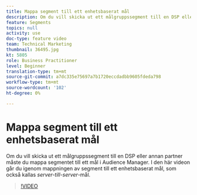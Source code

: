```yaml
---
title: Mappa segment till ett enhetsbaserat mål
description: Om du vill skicka ut ett målgruppssegment till en DSP eller annan partner måste du mappa segmentet till ett mål i Audience Manager. I den här videon går du igenom mappningen av segment till ett enhetsbaserat mål, även kallat "server till server"-mål.
feature: Segments
topics: null
activity: use
doc-type: feature video
team: Technical Marketing
thumbnail: 36495.jpg
kt: 5805
role: Business Practitioner
level: Beginner
translation-type: tm+mt
source-git-commit: a7dc335e75697a7b1720eccdadbb9605fdeda798
workflow-type: tm+mt
source-wordcount: '102'
ht-degree: 0%

---
```



# Mappa segment till ett enhetsbaserat mål

Om du vill skicka ut ett målgruppssegment till en DSP eller annan partner måste du mappa segmentet till ett mål i Audience Manager. I den här videon går du igenom mappningen av segment till ett enhetsbaserat mål, som också kallas _server-till-server_-mål.

>[!VIDEO](https://video.tv.adobe.com/v/36495/?quality=12&learn=on)
